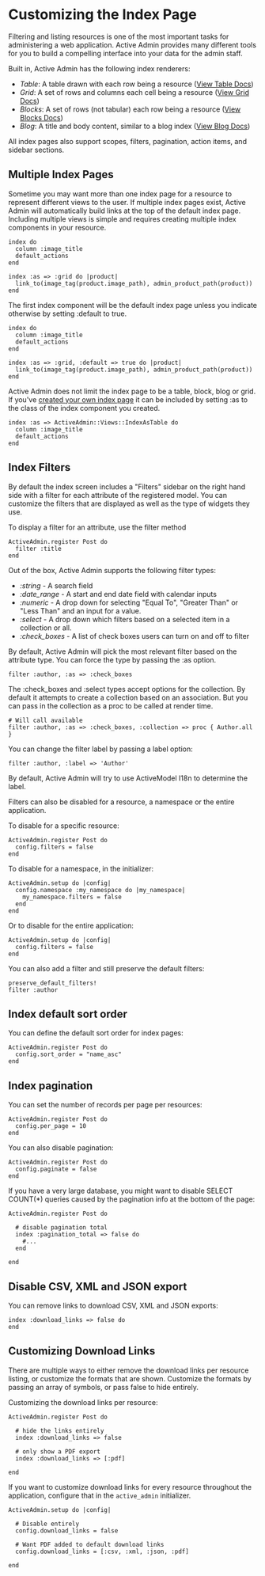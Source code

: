 # Customizing the Index Page

Filtering and listing resources is one of the most important tasks for
administering a web application. Active Admin provides many different tools for
you to build a compelling interface into your data for the admin staff.

Built in, Active Admin has the following index renderers:

* *Table*: A table drawn with each row being a resource ([View Table Docs](3-index-pages/index-as-table.md))
* *Grid*: A set of rows and columns each cell being a resource ([View Grid Docs](3-index-pages/index-as-grid.md))
* *Blocks*: A set of rows (not tabular) each row being a resource ([View Blocks Docs](3-index-pages/index-as-block.md))
* *Blog*: A title and body content, similar to a blog index ([View Blog Docs](3-index-pages/index-as-blog.md))

All index pages also support scopes, filters, pagination, action items, and
sidebar sections.

## Multiple Index Pages

Sometime you may want more than one index page for a resource to represent
different views to the user. If multiple index pages exist, Active Admin will
automatically build links at the top of the default index page. Including
multiple views is simple and requires creating multiple index components in
your resource.

    index do
      column :image_title
      default_actions
    end

    index :as => :grid do |product|
      link_to(image_tag(product.image_path), admin_product_path(product))
    end

The first index component will be the default index page unless you indicate
otherwise by setting :default to true.

    index do
      column :image_title
      default_actions
    end

    index :as => :grid, :default => true do |product|
      link_to(image_tag(product.image_path), admin_product_path(product))
    end

Active Admin does not limit the index page to be a table, block, blog or grid.
If you've [created your own index page](3-index-pages/create-an-index.md) it can be included by setting :as to the
class of the index component you created.

    index :as => ActiveAdmin::Views::IndexAsTable do
      column :image_title
      default_actions
    end

## Index Filters

By default the index screen includes a "Filters" sidebar on the right hand side
with a filter for each attribute of the registered model. You can customize the
filters that are displayed as well as the type of widgets they use.

To display a filter for an attribute, use the filter method

    ActiveAdmin.register Post do
      filter :title
    end

Out of the box, Active Admin supports the following filter types:

* *:string* - A search field
* *:date_range* - A start and end date field with calendar inputs
* *:numeric* - A drop down for selecting "Equal To", "Greater Than" or "Less
  Than" and an input for a value.
* *:select* - A drop down which filters based on a selected item in a collection
  or all.
* *:check_boxes* - A list of check boxes users can turn on and off to filter

By default, Active Admin will pick the most relevant filter based on the
attribute type. You can force the type by passing the :as option.

    filter :author, :as => :check_boxes

The :check_boxes and :select types accept options for the collection. By default
it attempts to create a collection based on an association. But you can pass in
the collection as a proc to be called at render time.

    # Will call available
    filter :author, :as => :check_boxes, :collection => proc { Author.all }

You can change the filter label by passing a label option:

    filter :author, :label => 'Author'

By default, Active Admin will try to use ActiveModel I18n to determine the label.

Filters can also be disabled for a resource, a namespace or the entire
application.

To disable for a specific resource:

    ActiveAdmin.register Post do
      config.filters = false
    end

To disable for a namespace, in the initializer:

    ActiveAdmin.setup do |config|
      config.namespace :my_namespace do |my_namespace|
        my_namespace.filters = false
      end
    end

Or to disable for the entire application:

    ActiveAdmin.setup do |config|
      config.filters = false
    end

You can also add a filter and still preserve the default filters:

    preserve_default_filters!
    filter :author

## Index default sort order

You can define the default sort order for index pages:

    ActiveAdmin.register Post do
      config.sort_order = "name_asc"
    end

## Index pagination


You can set the number of records per page per resources:

    ActiveAdmin.register Post do
      config.per_page = 10
    end

You can also disable pagination:

    ActiveAdmin.register Post do
      config.paginate = false
    end

If you have a very large database, you might want to disable SELECT COUNT(*) queries caused by the pagination info at the bottom of the page:

    ActiveAdmin.register Post do

      # disable pagination total
      index :pagination_total => false do
        #...
      end

    end

## Disable CSV, XML and JSON export

You can remove links to download CSV, XML and JSON exports:

    index :download_links => false do
    end

## Customizing Download Links

There are multiple ways to either remove the download links per resource listing, or customize the formats that are shown.  Customize the formats by passing an array of symbols, or pass false to hide entirely.

Customizing the download links per resource:

    ActiveAdmin.register Post do

      # hide the links entirely
      index :download_links => false

      # only show a PDF export
      index :download_links => [:pdf]

    end

If you want to customize download links for every resource throughout the application, configure that in the `active_admin` initializer.

    ActiveAdmin.setup do |config|

      # Disable entirely
      config.download_links = false

      # Want PDF added to default download links
      config.download_links = [:csv, :xml, :json, :pdf]

    end

